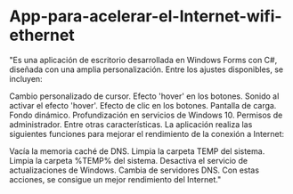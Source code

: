 # App-para-acelerar-el-Internet-wifi-ethernet
"Es una aplicación de escritorio desarrollada en Windows Forms con C#, diseñada con una amplia personalización. Entre los ajustes disponibles, se incluyen:

Cambio personalizado de cursor.
Efecto 'hover' en los botones.
Sonido al activar el efecto 'hover'.
Efecto de clic en los botones.
Pantalla de carga.
Fondo dinámico.
Profundización en servicios de Windows 10.
Permisos de administrador.
Entre otras características.
La aplicación realiza las siguientes funciones para mejorar el rendimiento de la conexión a Internet:

Vacía la memoria caché de DNS.
Limpia la carpeta TEMP del sistema.
Limpia la carpeta %TEMP% del sistema.
Desactiva el servicio de actualizaciones de Windows.
Cambia de servidores DNS.
Con estas acciones, se consigue un mejor rendimiento del Internet."
